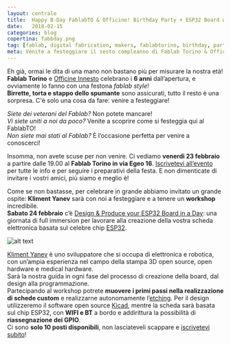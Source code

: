```yaml
---
layout: centrale
title:  Happy B-Day FablabTO & Officine! Birthday Party + ESP32 Board workshop con Kliment Yanev
date:   2018-02-15
categories: blog
copertina: fabbday.png
tag: [fablab, digital fabrication, makers, fablabtorino, birthday, party, workshop, ESP32, kliment yanev, kicad, etching]
meta: Venite a festeggiare il sesto compleanno di Fablab Torino & Officine! Quest'anno celebriamo con un Fablab Party e un workshop incredibile con Kliment Yanev per realizzare da zero una board basata su ESP32.
---
```

Eh già, ormai le dita di una mano non bastano più per misurare la nostra età!  
**Fablab Torino** e [Officine Innesto](http://officine.cc) celebrano i **6 anni** dall’apertura, e ovviamente lo fanno con una festona *fablab style*!  
**Birrette, torta e stappo dello spumante** sono assicurati, tutto il resto è una sorpresa. C'è solo una cosa da fare: venire a festeggiare!

*Siete dei veterani del Fablab?* Non potete mancare!  
*Vi siete uniti a noi da poco?* Venite a scoprire come si festeggia qui al FablabTO!  
*Non siete mai stati al Fablab?* È l’occasione perfetta per venire a conoscerci! 

Insomma, non avete scuse per non venire. Ci vediamo **venerdì 23 febbraio** a partire dalle 19.00 al **Fablab Torino in via Egeo 16**. [Iscrivetevi all’evento](http://bit.ly/fabparty6) per tutte le info e per seguire i preparativi della festa. E non dimenticate di invitare i vostri amici, più siamo e meglio è!

Come se non bastasse, per celebrare in grande abbiamo invitato un grande ospite: **Kliment Yanev** sarà con noi a festeggiare e a tenere un **workshop** incredibile.  
**Sabato 24 febbraio** c’è [Design & Produce your ESP32 Board in a Day](http://bit.ly/ESPB32_WS): una giornata di full immersion per lavorare alla creazione della vostra scheda elettronica basata sul celebre chip [ESP32](https://www.espressif.com/en/products/hardware/esp32/overview).

![alt text](https://github.com/FablabTorino/fablabtorino-site/blob/gh-pages/img/blog/ws_ESP32.png "Design & Produce your ESP32 Board in a Day Workshop")

[Kliment Yanev](https://github.com/kliment) è uno sviluppatore che si occupa di elettronica e robotica, con un’ampia esperienza nel campo della stampa 3D open source, open hardware e medical hardware.  
Sarà la nostra guida in ogni fase del processo di creazione della board, dal design alla programmazione.  
Partecipando al workshop potrete **muovere i primi passi nella realizzazione di schede custom** e realizzarne autonomamente l’[etching](https://en.wikipedia.org/wiki/Printed_circuit_board#Chemical_etching). Per il design utilizzeremo il software open source [Kicad](http://kicad-pcb.org), mentre la scheda sarà basata sul chip ESP32, con **WIFI e BT** a bordo e addirittura la possibilità di **riassegnazione dei GPIO**.  
Ci sono **solo 10 posti disponibili**, non lasciateveli scappare e [iscrivetevi subito](http://bit.ly/ESPB32_WS)!
